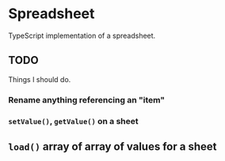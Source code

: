 # Spreadsheet
TypeScript implementation of a spreadsheet.

## TODO
Things I should do.

### Rename anything referencing an "item"

### `setValue()`, `getValue()` on a sheet

## `load()` array of array of values for a sheet
